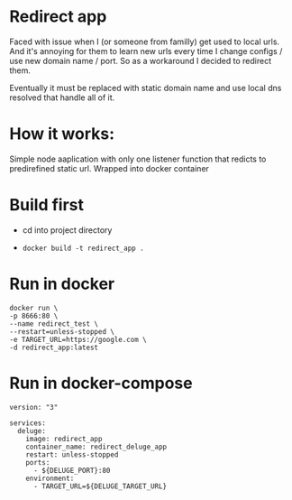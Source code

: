 # Redirect app

Faced with issue when I (or someone from familly) get used to local urls. And it's annoying for them to learn new urls every time I change configs / use new domain name / port. So as a workaround I decided to redirect them.

Eventually it must be replaced with static domain name and use local dns resolved that handle all of it.

# How it works:

Simple node aaplication with only one listener function that redicts to predirefined static url. Wrapped into docker container

# Build first 
- cd into project directory

- `docker build -t redirect_app .`

# Run in docker

```
docker run \
-p 8666:80 \
--name redirect_test \
--restart=unless-stopped \
-e TARGET_URL=https://google.com \
-d redirect_app:latest
```

# Run in docker-compose
```
version: "3"

services:
  deluge:
    image: redirect_app
    container_name: redirect_deluge_app
    restart: unless-stopped
    ports:
      - ${DELUGE_PORT}:80
    environment:
      - TARGET_URL=${DELUGE_TARGET_URL}
```
